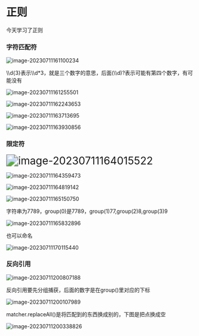 # 正则

今天学习了正则

### 字符匹配符

![image-20230711161100234](C:\Users\86158\AppData\Roaming\Typora\typora-user-images\image-20230711161100234.png)

\\\d{3}表示\\\d*3，就是三个数字的意思，后面(\\\d)?表示可能有第四个数字，有可能没有

![image-20230711161255501](C:\Users\86158\AppData\Roaming\Typora\typora-user-images\image-20230711161255501.png)

![image-20230711162243653](C:\Users\86158\AppData\Roaming\Typora\typora-user-images\image-20230711162243653.png)

![image-20230711163713695](C:\Users\86158\AppData\Roaming\Typora\typora-user-images\image-20230711163713695.png)

![image-20230711163930856](C:\Users\86158\AppData\Roaming\Typora\typora-user-images\image-20230711163930856.png)



### 限定符

<img src="C:\Users\86158\AppData\Roaming\Typora\typora-user-images\image-20230711164015522.png" alt="image-20230711164015522" style="zoom: 200%;" />

![image-20230711164359473](C:\Users\86158\AppData\Roaming\Typora\typora-user-images\image-20230711164359473.png)

![image-20230711164819142](C:\Users\86158\AppData\Roaming\Typora\typora-user-images\image-20230711164819142.png)

![image-20230711165150750](C:\Users\86158\AppData\Roaming\Typora\typora-user-images\image-20230711165150750.png)

字符串为7789，group(0)是7789，group(1)77,group(2)8,group(3)9

![image-20230711165832896](C:\Users\86158\AppData\Roaming\Typora\typora-user-images\image-20230711165832896.png)

也可以命名

![image-20230711170115440](C:\Users\86158\AppData\Roaming\Typora\typora-user-images\image-20230711170115440.png)



### 反向引用

![image-20230711200807188](C:\Users\86158\AppData\Roaming\Typora\typora-user-images\image-20230711200807188.png)

反向引用要先分组捕获，后面的数字是在group()里对应的下标

![image-20230711200107989](C:\Users\86158\AppData\Roaming\Typora\typora-user-images\image-20230711200107989.png)

matcher.replaceAll()是将匹配到的东西换成别的，下图是把点换成空

![image-20230711200338826](C:\Users\86158\AppData\Roaming\Typora\typora-user-images\image-20230711200338826.png)